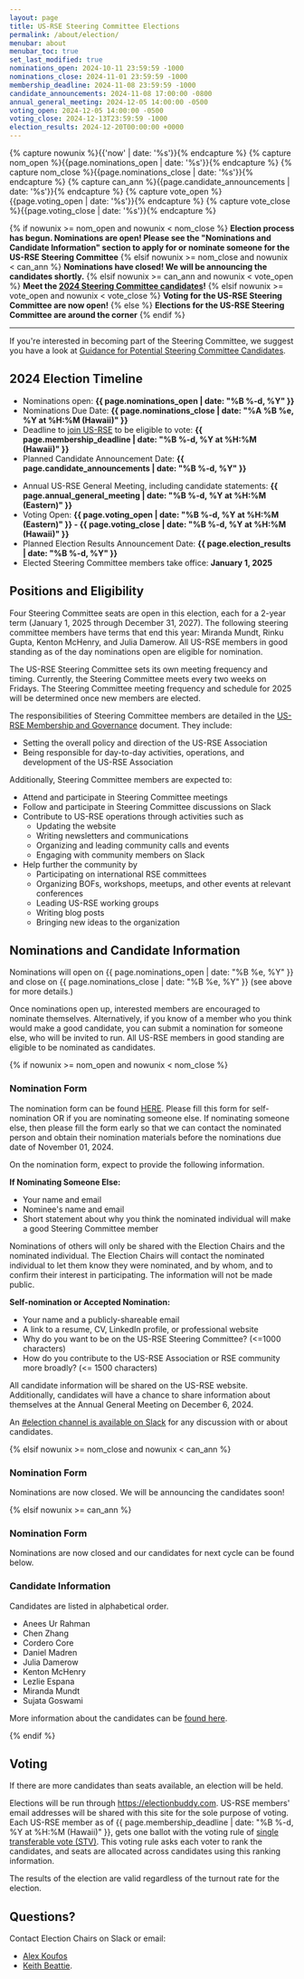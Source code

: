 ```yaml
---
layout: page
title: US-RSE Steering Committee Elections
permalink: /about/election/
menubar: about
menubar_toc: true
set_last_modified: true
nominations_open: 2024-10-11 23:59:59 -1000
nominations_close: 2024-11-01 23:59:59 -1000
membership_deadline: 2024-11-08 23:59:59 -1000
candidate_announcements: 2024-11-08 17:00:00 -0800
annual_general_meeting: 2024-12-05 14:00:00 -0500
voting_open: 2024-12-05 14:00:00 -0500
voting_close: 2024-12-13T23:59:59 -1000
election_results: 2024-12-20T00:00:00 +0000
---
```


{% capture nowunix %}{{'now' | date: '%s'}}{% endcapture %}
{% capture nom_open %}{{page.nominations_open | date: '%s'}}{% endcapture %}
{% capture nom_close %}{{page.nominations_close | date: '%s'}}{% endcapture %}
{% capture can_ann %}{{page.candidate_announcements | date: '%s'}}{% endcapture %}
{% capture vote_open %}{{page.voting_open | date: '%s'}}{% endcapture %}
{% capture vote_close %}{{page.voting_close | date: '%s'}}{% endcapture %}

{% if nowunix >= nom_open and nowunix < nom_close %}
**Election process has begun. Nominations are open! Please see the "Nominations
and Candidate Information" section to apply for or nominate someone for the
US-RSE Steering Committee**
{% elsif nowunix >= nom_close and nowunix < can_ann %}
**Nominations have closed! We will be announcing the candidates shortly.**
{% elsif nowunix >= can_ann and nowunix < vote_open %}
**Meet the [2024 Steering Committee candidates](#candidate-information)!**
{% elsif nowunix >= vote_open and nowunix < vote_close %}
**Voting for the US-RSE Steering Committee are now open!**
{% else %}
**Elections for the US-RSE Steering Committee are around the corner**
{% endif %}

<hr>

<!-- The 2024 US-RSE Steering Committee elections are happening this December. -->

If you're interested in becoming part of the Steering Committee, we suggest you
have a look at
[Guidance for Potential Steering Committee Candidates](/2022-07-01-candidate-guidance/).


## 2024 Election Timeline

* Nominations open:
  **{{ page.nominations_open | date: "%B %-d, %Y" }}** <!-- Should be link to form once open -->
* Nominations Due Date:
  **{{ page.nominations_close | date: "%A %B %e, %Y at %H:%M (Hawaii)" }}**
* Deadline to [join US-RSE](/join) to be eligible to vote:
  **{{ page.membership_deadline | date: "%B %-d, %Y at %H:%M (Hawaii)" }}**
* Planned Candidate Announcement Date:
  **{{ page.candidate_announcements | date: "%B %-d, %Y" }}**
<!--* [Candidates Announced](/2023-11-10-sc-candidates/): **November 8, 2024**-->
* Annual US-RSE General Meeting, including candidate statements:
  **{{ page.annual_general_meeting | date: "%B %-d, %Y at %H:%M (Eastern)" }}**
* Voting Open:
  **{{ page.voting_open | date: "%B %-d, %Y at %H:%M (Eastern)" }} -
    {{ page.voting_close | date: "%B %-d, %Y at %H:%M (Hawaii)" }}**
* Planned Election Results Announcement Date:
  **{{ page.election_results | date: "%B %-d, %Y" }}**
* Elected Steering Committee members take office:
  **January 1, 2025**


## Positions and Eligibility

Four Steering Committee seats are open in this election, each for a 2-year term
(January 1, 2025 through December 31, 2027).
The following steering committee members have terms that end this year:
Miranda Mundt, Rinku Gupta, Kenton McHenry, and Julia Damerow.
All US-RSE members in good standing as of the day nominations open are eligible
for nomination. 

The US-RSE Steering Committee sets its own meeting frequency and timing.
Currently, the Steering Committee meets every two weeks on Fridays.
The Steering Committee meeting frequency and schedule for 2025 will be
determined once new members are elected.

The responsibilities of Steering Committee members are detailed in the
[US-RSE Membership and Governance](https://github.com/USRSE/documents/blob/master/governance.md)
document.
They include:

* Setting the overall policy and direction of the US-RSE Association
* Being responsible for day-to-day activities, operations, and development of the US-RSE Association

Additionally, Steering Committee members are expected to:

* Attend and participate in Steering Committee meetings
* Follow and participate in Steering Committee discussions on Slack
* Contribute to US-RSE operations through activities such as
  * Updating the website
  * Writing newsletters and communications
  * Organizing and leading community calls and events
  * Engaging with community members on Slack
* Help further the community by
  * Participating on international RSE committees
  * Organizing BOFs, workshops, meetups, and other events at relevant conferences
  * Leading US-RSE working groups
  * Writing blog posts
  * Bringing new ideas to the organization


## Nominations and Candidate Information

<!-- **[Candidate Information is Available](/2022-11-18-sc-candidates/)** -->

Nominations will open on {{ page.nominations_open | date: "%B %e, %Y" }} and
close on {{ page.nominations_close | date: "%B %e, %Y" }} (see above for more 
details.)

Once nominations open up, interested members are encouraged to nominate themselves.
Alternatively, if you know of a member who you think would make a good
candidate, you can submit a nomination for someone else, who will be invited to run.
All US-RSE members in good standing are eligible to be nominated as candidates.

{% if nowunix >= nom_open and nowunix < nom_close %}
### Nomination Form

The nomination form can be found [HERE](https://docs.google.com/forms/d/e/1FAIpQLSdymmrCfE3QgKmeOmPUSeaDhEEG2z0adxfmiNGHbO3C6nv1YA/viewform). Please fill this form for self-nomination OR if you are nominating someone else.
If nominating someone else, then please fill the form early so that we can
contact the nominated person and obtain their nomination materials before the
nominations due date of November 01, 2024.

On the nomination form, expect to provide the following information.

**If Nominating Someone Else:**
* Your name and email
* Nominee's name and email
* Short statement about why you think the nominated individual will make a good Steering Committee member

Nominations of others will only be shared with the Election Chairs and the
nominated individual.
The Election Chairs will contact the nominated individual to let them know they
were nominated, and by whom, and to confirm their interest in participating.
The information will not be made public.

**Self-nomination or Accepted Nomination:**

* Your name and a publicly-shareable email
* A link to a resume, CV, LinkedIn profile, or professional website
* Why do you want to be on the US-RSE Steering Committee? (<=1000 characters)
* How do you contribute to the US-RSE Association or RSE community more broadly? (<= 1500 characters)

All candidate information will be shared on the US-RSE website.
Additionally, candidates will have a chance to share information about
themselves at the Annual General Meeting on December 6, 2024.

An [#election channel is available on Slack](https://usrse.slack.com/archives/C01BC66Q16E)
for any discussion with or about candidates.

{% elsif nowunix >= nom_close and nowunix < can_ann %}
### Nomination Form

Nominations are now closed. We will be announcing the candidates soon!

{% elsif nowunix >= can_ann %}
### Nomination Form

Nominations are now closed and our candidates for next cycle can be found below.

### Candidate Information

Candidates are listed in alphabetical order.
- Anees Ur Rahman
- Chen Zhang
- Cordero Core
- Daniel Madren
- Julia Damerow
- Kenton McHenry
- Lezlie Espana
- Miranda Mundt
- Sujata Goswami

More information about the candidates can be [found here](/2024-11-08-sc-candidates).

{% endif %}


## Voting

If there are more candidates than seats available, an election will be held.  

Elections will be run through https://electionbuddy.com.
US-RSE members' email addresses will be shared with this site for the sole
purpose of voting.
Each US-RSE member as of
{{ page.membership_deadline | date: "%B %-d, %Y at %H:%M (Hawaii)" }},
gets one ballot with the voting rule of
[single transferable vote (STV)](https://electionbuddy.com/features/voting-systems/stv-voting).
This voting rule asks each voter to rank the candidates, and seats are allocated
across candidates using this ranking information.

The results of the election are valid regardless of the turnout rate for the
election.


## Questions?

Contact Election Chairs on Slack or email:
- [Alex Koufos](mailto:akoufos@stanford.edu)
- [Keith Beattie](mailto:ksbeattie@lbl.gov).

